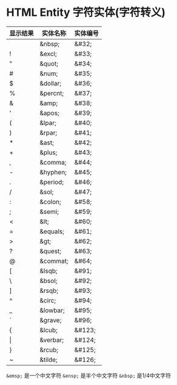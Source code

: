 # HTML Entity 字符实体(字符转义)
显示结果|实体名称|实体编号
-|-|-
&#32;|&#38;nbsp;|&#38;#32;
&#33;|&#38;excl;|&#38;#33;
"|&#38;quot;|&#38;#34;
&#35;|&#38;num;|&#38;#35;
$|&#38;dollar;|&#38;#36;
%|&#38;percnt;|&#38;#37;
&|&#38;amp;|&#38;#38;
'|&#38;apos;|&#38;#39;
(|&#38;lpar;|&#38;#40;
)|&#38;rpar;|&#38;#41;
&#42;|&#38;ast;|&#38;#42;
&#43;|&#38;plus;|&#38;#43;
,|&#38;comma;|&#38;#44;
-|&#38;hyphen;|&#38;#45;
.|&#38;period;|&#38;#46;
/|&#38;sol;|&#38;#47;
:|&#38;colon;|&#38;#58;
;|&#38;semi;|&#38;#59;
<|&#38;lt;|&#38;#60;
=|&#38;equals;|&#38;#61;
&#62;|&#38;gt;|&#38;#62;
?|&#38;quest;|&#38;#63;
@|&#38;commat;|&#38;#64;
[|&#38;lsqb;|&#38;#91;
&#92;|&#38;bsol;|&#38;#92;
]|&#38;rsqb;|&#38;#93;
^|&#38;circ;|&#38;#94;
&#95;|&#38;lowbar;|&#38;#95;
&#96;|&#38;grave;|&#38;#96;
{|&#38;lcub;|&#38;#123;
&#124;|&#38;verbar;|&#38;#124;
}|&#38;rcub;|&#38;#125;
~|&#38;tilde;|&#38;#126;



`&emsp;` 是一个中文字符 `&ensp;` 是半个中文字符 `&nbsp;` 是1/4中文字符

